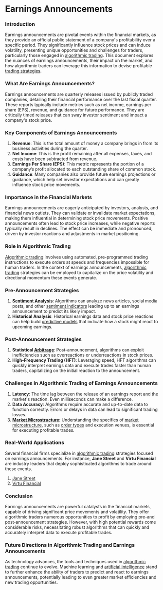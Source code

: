 # Earnings Announcements

### Introduction
Earnings announcements are pivotal events within the financial markets, as they provide an official public statement of a company's profitability over a specific period. They significantly influence stock prices and can induce volatility, presenting unique opportunities and challenges for traders, particularly those engaged in [algorithmic trading](../a/algorithmic_trading.md). This document explores the nuances of earnings announcements, their impact on the market, and how algorithmic traders can leverage this information to devise profitable [trading strategies](../t/trading_strategies.md).

### What Are Earnings Announcements?
Earnings announcements are quarterly releases issued by publicly traded companies, detailing their financial performance over the last fiscal quarter. These reports typically include metrics such as net income, earnings per share (EPS), revenue, and guidance for future performance. They are critically timed releases that can sway investor sentiment and impact a company's stock price.

### Key Components of Earnings Announcements
1. **Revenue**: This is the total amount of money a company brings in from its business activities during the quarter. 
2. **Net Income**: This is the profit remaining after all expenses, taxes, and costs have been subtracted from revenue.
3. **Earnings Per Share (EPS)**: This metric represents the portion of a company’s profit allocated to each outstanding share of common stock.
4. **Guidance**: Many companies also provide future earnings projections or guidance, which help set investor expectations and can greatly influence stock price movements.

### Importance in the Financial Markets
Earnings announcements are eagerly anticipated by investors, analysts, and financial news outlets. They can validate or invalidate market expectations, making them influential in determining stock price movements. Positive announcements often lead to stock price increases, while negative reports typically result in declines. The effect can be immediate and pronounced, driven by investor reactions and adjustments in market positioning.

### Role in Algorithmic Trading
[Algorithmic trading](../a/algorithmic_trading.md) involves using automated, pre-programmed trading instructions to execute orders at speeds and frequencies impossible for human traders. In the context of earnings announcements, [algorithmic trading](../a/algorithmic_trading.md) strategies can be employed to capitalize on the price volatility and directional momentum these events generate.

### Pre-Announcement Strategies
1. **[Sentiment Analysis](../s/sentiment_analysis.md)**: Algorithms can analyze news articles, social media posts, and other [sentiment indicators](../s/sentiment_indicators.md) leading up to an earnings announcement to predict its likely impact.
2. **Historical Analysis**: Historical earnings data and stock price reactions can help build [predictive models](../p/predictive_models_in_trading.md) that indicate how a stock might react to upcoming earnings.

### Post-Announcement Strategies
1. **Statistical [Arbitrage](../a/arbitrage.md)**: Post-announcement, algorithms can exploit inefficiencies such as overreactions or underreactions in stock prices.
2. **High-Frequency Trading (HFT)**: Leveraging speed, HFT algorithms can quickly interpret earnings data and execute trades faster than human traders, capitalizing on the initial reaction to the announcement.

### Challenges in Algorithmic Trading of Earnings Announcements
1. **Latency**: The time lag between the release of an earnings report and the market's reaction. Even milliseconds can make a difference.
2. **Data Accuracy**: Algorithms require accurate and up-to-date data to function correctly. Errors or delays in data can lead to significant trading losses.
3. **[Market Microstructure](../m/market_microstructure.md)**: Understanding the specifics of [market microstructure](../m/market_microstructure.md), such as [order types](../o/order_types_in_trading.md) and execution venues, is essential for executing profitable trades.

### Real-World Applications
Several financial firms specialize in [algorithmic trading](../a/algorithmic_trading.md) strategies focused on earnings announcements. For instance, **Jane Street** and **Virtu Financial** are industry leaders that deploy sophisticated algorithms to trade around these events.

1. [Jane Street](https://www.janestreet.com/)
2. [Virtu Financial](https://www.virtu.com/)

### Conclusion 
Earnings announcements are powerful catalysts in the financial markets, capable of driving significant price movements and volatility. They offer algorithmic traders numerous opportunities to profit by employing pre-and post-announcement strategies. However, with high potential rewards come considerable risks, necessitating robust algorithms that can quickly and accurately interpret data to execute profitable trades.

### Future Directions in Algorithmic Trading and Earnings Announcements
As technology advances, the tools and techniques used in [algorithmic trading](../a/algorithmic_trading.md) continue to evolve. Machine learning and [artificial intelligence](../a/artificial_intelligence_in_trading.md) stand to further enhance the ability of traders to predict and react to earnings announcements, potentially leading to even greater market efficiencies and new trading opportunities.
